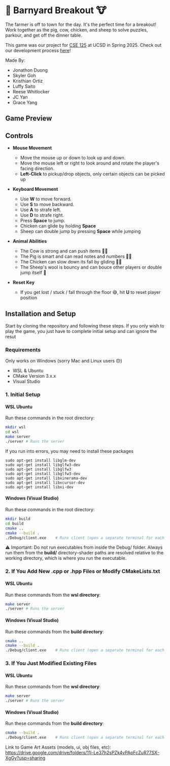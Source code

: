 # 🐷 Barnyard Breakout 🐮

The farmer is off to town for the day. It's the perfect time for a breakout! Work together as the pig, cow, chicken, and sheep to solve puzzles, parkour, and get off the dinner table.

This game was our project for [CSE 125](https://cse125.ucsd.edu/) at UCSD in Spring 2025. Check out our development process [here](https://luck-bird-6c2.notion.site/CSE-125-SP25-Group-2-1cb063108a72803098f4cc812307c0e7)!

Made By:

- Jonathon Duong
- Skyler Goh
- Kristhian Ortiz
- Luffy Saito
- Reese Whitlocker
- JC Yan
- Grace Yang

## Game Preview

## Controls

- **Mouse Movement**

  - Move the mouse up or down to look up and down.
  - Move the mouse left or right to look around and rotate the player's facing direction.
  - **Left-Click** to pickup/drop objects, only certain objects can be picked up

- **Keyboard Movement**

  - Use **W** to move forward.
  - Use **S** to move backward.
  - Use **A** to strafe left.
  - Use **D** to strafe right.
  - Press **Space** to jump.
  - Chicken can glide by holding **Space**
  - Sheep can double jump by pressing **Space** while jumping

- **Animal Abilities**

  - The Cow is strong and can push items 💪🐮
  - The Pig is smart and can read notes and numbers 📖🐖
  - The Chicken can slow down its fall by gliding 🪽🐤
  - The Sheep's wool is bouncy and can bouce other players or double jump itself 🐑

- **Reset Key**
  - If you get lost / stuck / fall through the floor 😅, hit **U** to reset player position

## Installation and Setup

Start by cloning the repository and following these steps. If you only wish to play the game, you just have to complete initial setup and can ignore the resut

### Requirements

Only works on Windows (sorry Mac and Linux users 😞)

- WSL & Ubuntu
- CMake Version 3.x.x
- Visual Studio

### 1. Initial Setup

#### WSL Ubuntu

Run these commands in the root directory:

```bash
mkdir wsl
cd wsl
make server
./server # Runs the server
```

If you run into errors, you may need to install these packages

```
sudo apt-get install libglm-dev
sudo apt-get install libglfw3-dev
sudo apt-get install libglfw3
sudo apt-get install libglfw3-dev
sudo apt-get install libxinerama-dev
sudo apt-get install libxcursor-dev
sudo apt-get install libxi-dev
```

#### Windows (Visual Studio)

Run these commands in the root directory:

```bash
mkdir build
cd build
cmake ..
cmake --build .
./Debug/client.exe    # Runs client (open a separate terminal for each client)
```

⚠️ Important: Do not run executables from inside the Debug/ folder. Always run them from the **build/** directory–shader paths are resolved relative to the working directory, which is where you run the executable.

### 2. If You Add New .cpp or .hpp Files or Modify CMakeLists.txt

#### WSL Ubuntu

Run these commands from the **wsl directory**:

```bash
make server
./server # Runs the server
```

#### Windows (Visual Studio)

Run these commands from the **build directory**:

```bash
cmake ..
cmake --build .
./Debug/client.exe    # Runs client (open a separate terminal for each client)
```

### 3. If You Just Modified Existing Files

#### WSL Ubuntu

Run these commands from the **wsl directory**:

```bash
make server
./server # Runs the server
```

#### Windows (Visual Studio)

Run these commands from the **build directory**:

```bash
cmake --build .
./Debug/client.exe    # Runs client (open a separate terminal for each client)
```

Link to Game Art Assets (models, ui, obj files, etc):  
https://drive.google.com/drive/folders/11j-Le37h2sPZk4vPApFcZuR77SX-XgGy?usp=sharing
